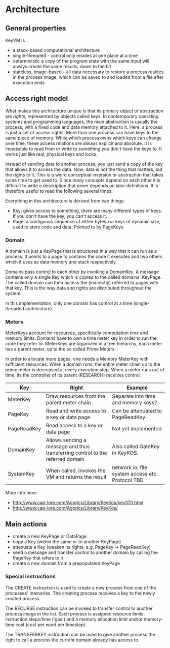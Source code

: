 # Architecture

## General properties

KeyVM is

- a stack-based computational architecture
- single-threaded - control only resides at one place at a time
- deterministic a copy of the program state with the same input will always create the same results, down to the bit
- stateless, image-based - all data necessary to restore a process resides in the process image, which can be saved to and loaded from a file after execution ends

## Access right model

What makes this architecture unique is that its primary object of abstraction are *rights*, represented by objects called keys. In contemporary operating systems and programming languages, the main abstraction is usually the process, with a fixed code and data memory attached to it. Here, a process is just a set of access rights. More than one process can have keys to the same piece of memory. While which process owns which keys can change over time, these access relations are always explicit and absolute. It is impossible to read from or write to something you don't have the keys to. It works just like real, physical keys and locks.

Instead of sending data to another process, you just send a copy of the key that allows it to access the data. Now, data is not the thing that matters, but the rights to it. This is a weird conceptual inversion or abstraction that takes some time to get used to. Since many concepts depend on each other it is difficult to write a description that never depends on later definitions. It is therefore useful to read the following several times.

Everything in this architecture is derived from two things:

- Key: gives access to something, there are many different types of keys. If you don't have the key, you can't access it.
- Page: a contiguous sequence of either bytes *xor* keys of dynamic size, used to store code and data. Pointed to by PageKeys

### Domain
A domain is just a KeyPage that is structured in a way that it can run as a process. It points to a page to contains the code it executes and two others which it uses as data memory and stack respectively.

Domains pass control to each other by invoking a DomainKey. A message contains only a single Key which is copied to the called domains' KeyPage. The called domain can then access the (indirectly) referred to pages with that key. This is the way data and rights are distributed throughout the system.

In this implementation, only one domain has control at a time (single-threaded architecture).

### Meters

MeterKeys account for resources, specifically computation time and memory limits. Domains have to own a time meter key in order to run the code they refer to.
MeterKeys are organized in a tree hierarchy, each meter has a parent meter, up to the so called Prime Meters.

In order to allocate more pages, one needs a Memory MeterKey with sufficient resources.
When a domain runs, the entire meter chain up to the prime meter is decreased at every execution step. When a meter runs out of time, its the controller of its parent (RESEARCH) receives control.

| Key | Right | Example |
| --- | --- | --- |
| MeterKey | Draw resources from the parent meter chain | Separate into time and memory keys? |
| PageKey | Read and write access to a key or data page | Can be attenuated to PageReadKey |
| PageReadKey | Read access to a key or data page | Not yet implemented |
| DomainKey | Allows sending a message and thus transferring control to the referred domain | Also called GateKey in KeyKOS. |
| SystemKey | When called, invokes the VM and returns the result | network io, file system access etc. Protocol TBD |

More info here:

- http://www.cap-lore.com/Agorics/Library/KeyKos/key370.html
- http://www.cap-lore.com/Agorics/Library/KeyKos/

## Main actions

- create a new KeyPage or DataPage
- copy a Key (within the same or to another KeyPage)
- attenuate a Key (weaken its rights, e.g. PageKey -> PageReadKey)
- send a message and transfer control to another domain by calling the PageKey that refers to it
- create a new domain from a prepopulated KeyPage

### Special instructions

The CREATE instruction is used to create a new process from one of the processes' memories. The creating process receives a key to the newly created process.

The RECURSE instruction can be invoked to transfer control to another process image in the list. Each process is assigned resource limits: instruction steps/time ('gas') and a memory allocation limit and/or memory-time cost (cost per word per timestep).

The TRANSFERKEY instruction can be used to give another process the right to call a process the current domain already has access to.
